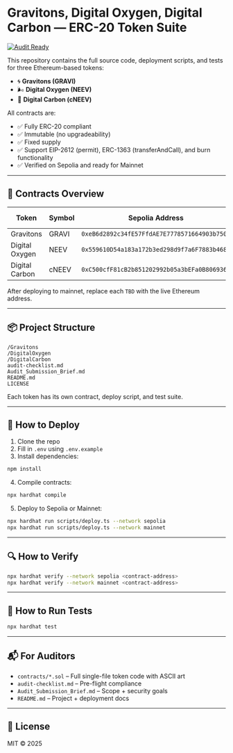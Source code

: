 
# Gravitons, Digital Oxygen, Digital Carbon — ERC-20 Token Suite
[![Audit Ready](https://img.shields.io/badge/audit-ready-brightgreen)](./Audit_Submission_Brief.md)


This repository contains the full source code, deployment scripts, and tests for three Ethereum-based tokens:
- 🌀 **Gravitons (GRAVI)**
- 🌬️ **Digital Oxygen (NEEV)**
- 🌱 **Digital Carbon (cNEEV)**

All contracts are:
- ✅ Fully ERC-20 compliant
- ✅ Immutable (no upgradeability)
- ✅ Fixed supply
- ✅ Support EIP-2612 (permit), ERC-1363 (transferAndCall), and burn functionality
- ✅ Verified on Sepolia and ready for Mainnet

---

## 📄 Contracts Overview

| Token            | Symbol | Sepolia Address                                                              | Mainnet Address        |
|------------------|--------|------------------------------------------------------------------------------|------------------------|
| Gravitons        | GRAVI  | `0xeB6d2892c34fE57FfdAE7E7778571664903b7501`                                  | *(TBD)*                |
| Digital Oxygen   | NEEV   | `0x559610D54a183a172b3ed298d9f7a6F7883b468D`                                  | *(TBD)*                |
| Digital Carbon   | cNEEV  | `0xC500cfF81cB2b851202992b05a3bEFa0B8069365`                                  | *(TBD)*                |

After deploying to mainnet, replace each `TBD` with the live Ethereum address.

---

## 📦 Project Structure

```
/Gravitons
/DigitalOxygen
/DigitalCarbon
audit-checklist.md
Audit_Submission_Brief.md
README.md
LICENSE
```

Each token has its own contract, deploy script, and test suite.

---

## 🚀 How to Deploy

1. Clone the repo  
2. Fill in `.env` using `.env.example`  
3. Install dependencies:

```bash
npm install
```

4. Compile contracts:

```bash
npx hardhat compile
```

5. Deploy to Sepolia or Mainnet:

```bash
npx hardhat run scripts/deploy.ts --network sepolia
npx hardhat run scripts/deploy.ts --network mainnet
```

---

## 🔍 How to Verify

```bash
npx hardhat verify --network sepolia <contract-address>
npx hardhat verify --network mainnet <contract-address>
```

---

## 🧪 How to Run Tests

```bash
npx hardhat test
```

---

## 📬 For Auditors

- `contracts/*.sol` – Full single-file token code with ASCII art
- `audit-checklist.md` – Pre-flight compliance
- `Audit_Submission_Brief.md` – Scope + security goals
- `README.md` – Project + deployment docs

---

## 🧠 License

MIT © 2025
